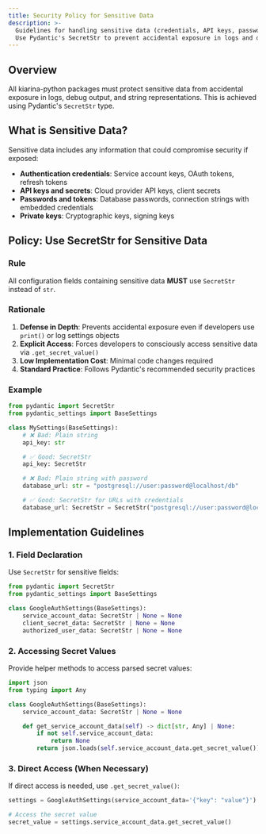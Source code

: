 ```yaml
---
title: Security Policy for Sensitive Data
description: >-
  Guidelines for handling sensitive data (credentials, API keys, passwords) in kiarina-python packages.
  Use Pydantic's SecretStr to prevent accidental exposure in logs and debug output.
---
```


## Overview

All kiarina-python packages must protect sensitive data from accidental exposure in logs, debug output, and string representations. This is achieved using Pydantic's `SecretStr` type.

## What is Sensitive Data?

Sensitive data includes any information that could compromise security if exposed:

- **Authentication credentials**: Service account keys, OAuth tokens, refresh tokens
- **API keys and secrets**: Cloud provider API keys, client secrets
- **Passwords and tokens**: Database passwords, connection strings with embedded credentials
- **Private keys**: Cryptographic keys, signing keys

## Policy: Use SecretStr for Sensitive Data

### Rule

All configuration fields containing sensitive data **MUST** use `SecretStr` instead of `str`.

### Rationale

1. **Defense in Depth**: Prevents accidental exposure even if developers use `print()` or log settings objects
2. **Explicit Access**: Forces developers to consciously access sensitive data via `.get_secret_value()`
3. **Low Implementation Cost**: Minimal code changes required
4. **Standard Practice**: Follows Pydantic's recommended security practices

### Example

```python
from pydantic import SecretStr
from pydantic_settings import BaseSettings

class MySettings(BaseSettings):
    # ❌ Bad: Plain string
    api_key: str

    # ✅ Good: SecretStr
    api_key: SecretStr

    # ❌ Bad: Plain string with password
    database_url: str = "postgresql://user:password@localhost/db"

    # ✅ Good: SecretStr for URLs with credentials
    database_url: SecretStr = SecretStr("postgresql://user:password@localhost/db")
```

## Implementation Guidelines

### 1. Field Declaration

Use `SecretStr` for sensitive fields:

```python
from pydantic import SecretStr
from pydantic_settings import BaseSettings

class GoogleAuthSettings(BaseSettings):
    service_account_data: SecretStr | None = None
    client_secret_data: SecretStr | None = None
    authorized_user_data: SecretStr | None = None
```

### 2. Accessing Secret Values

Provide helper methods to access parsed secret values:

```python
import json
from typing import Any

class GoogleAuthSettings(BaseSettings):
    service_account_data: SecretStr | None = None

    def get_service_account_data(self) -> dict[str, Any] | None:
        if not self.service_account_data:
            return None
        return json.loads(self.service_account_data.get_secret_value())
```

### 3. Direct Access (When Necessary)

If direct access is needed, use `.get_secret_value()`:

```python
settings = GoogleAuthSettings(service_account_data='{"key": "value"}')

# Access the secret value
secret_value = settings.service_account_data.get_secret_value()
```
